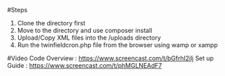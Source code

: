 #Steps

1. Clone the directory first
2. Move to the directory and use composer install
3. Upload/Copy XML files into the /uploads directory
4. Run the twinfieldcron.php file from the browser using wamp or xampp


#Video
Code Overview : https://www.screencast.com/t/bGfrhI2ilj
Set up Guide : https://www.screencast.com/t/phMGLNEAdF7